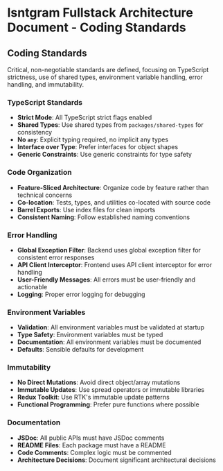 # Isntgram Fullstack Architecture Document - Coding Standards

## Coding Standards

Critical, non-negotiable standards are defined, focusing on TypeScript strictness, use of shared types, environment
variable handling, error handling, and immutability.

### TypeScript Standards

- **Strict Mode**: All TypeScript strict flags enabled
- **Shared Types**: Use shared types from `packages/shared-types` for consistency
- **No `any`**: Explicit typing required, no implicit any types
- **Interface over Type**: Prefer interfaces for object shapes
- **Generic Constraints**: Use generic constraints for type safety

### Code Organization

- **Feature-Sliced Architecture**: Organize code by feature rather than technical concerns
- **Co-location**: Tests, types, and utilities co-located with source code
- **Barrel Exports**: Use index files for clean imports
- **Consistent Naming**: Follow established naming conventions

### Error Handling

- **Global Exception Filter**: Backend uses global exception filter for consistent error responses
- **API Client Interceptor**: Frontend uses API client interceptor for error handling
- **User-Friendly Messages**: All errors must be user-friendly and actionable
- **Logging**: Proper error logging for debugging

### Environment Variables

- **Validation**: All environment variables must be validated at startup
- **Type Safety**: Environment variables must be typed
- **Documentation**: All environment variables must be documented
- **Defaults**: Sensible defaults for development

### Immutability

- **No Direct Mutations**: Avoid direct object/array mutations
- **Immutable Updates**: Use spread operators or immutable libraries
- **Redux Toolkit**: Use RTK's immutable update patterns
- **Functional Programming**: Prefer pure functions where possible

### Documentation

- **JSDoc**: All public APIs must have JSDoc comments
- **README Files**: Each package must have a README
- **Code Comments**: Complex logic must be commented
- **Architecture Decisions**: Document significant architectural decisions

